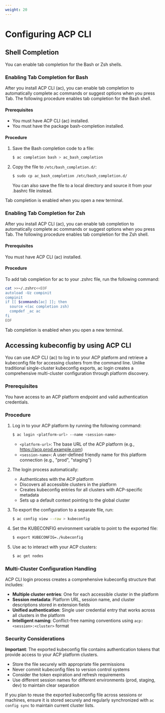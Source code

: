 ```yaml
---
weight: 20
---
```


# Configuring ACP CLI

## Shell Completion

You can enable tab completion for the Bash or Zsh shells.

### Enabling Tab Completion for Bash

After you install ACP CLI (ac), you can enable tab completion to automatically complete ac commands or suggest options when you press Tab. The following procedure enables tab completion for the Bash shell.

#### Prerequisites

- You must have ACP CLI (ac) installed.
- You must have the package bash-completion installed.

#### Procedure

1. Save the Bash completion code to a file:
   ```bash
   $ ac completion bash > ac_bash_completion
   ```

2. Copy the file to `/etc/bash_completion.d/`:
   ```bash
   $ sudo cp ac_bash_completion /etc/bash_completion.d/
   ```
   
   You can also save the file to a local directory and source it from your .bashrc file instead.

Tab completion is enabled when you open a new terminal.

### Enabling Tab Completion for Zsh

After you install ACP CLI (ac), you can enable tab completion to automatically complete ac commands or suggest options when you press Tab. The following procedure enables tab completion for the Zsh shell.

#### Prerequisites

You must have ACP CLI (ac) installed.

#### Procedure

To add tab completion for ac to your .zshrc file, run the following command:

```bash
cat >>~/.zshrc<<EOF
autoload -Uz compinit
compinit
if [[ $commands[ac] ]]; then
  source <(ac completion zsh)
  compdef _ac ac
fi
EOF
```

Tab completion is enabled when you open a new terminal.

## Accessing kubeconfig by using ACP CLI

You can use ACP CLI (ac) to log in to your ACP platform and retrieve a kubeconfig file for accessing clusters from the command line. Unlike traditional single-cluster kubeconfig exports, ac login creates a comprehensive multi-cluster configuration through platform discovery.

### Prerequisites

You have access to an ACP platform endpoint and valid authentication credentials.

### Procedure

1. Log in to your ACP platform by running the following command:
   ```bash
   $ ac login <platform-url> --name <session-name>
   ```
   
   - `<platform-url>`: The base URL of the ACP platform (e.g., https://acp.prod.example.com)
   - `<session-name>`: A user-defined friendly name for this platform connection (e.g., "prod", "staging")

2. The login process automatically:
   - Authenticates with the ACP platform
   - Discovers all accessible clusters in the platform  
   - Creates kubeconfig entries for all clusters with ACP-specific metadata
   - Sets up a default context pointing to the global cluster

3. To export the configuration to a separate file, run:
   ```bash
   $ ac config view --raw > kubeconfig
   ```

4. Set the KUBECONFIG environment variable to point to the exported file:
   ```bash
   $ export KUBECONFIG=./kubeconfig
   ```

5. Use ac to interact with your ACP clusters:
   ```bash
   $ ac get nodes
   ```

### Multi-Cluster Configuration Handling

ACP CLI login process creates a comprehensive kubeconfig structure that includes:

- **Multiple cluster entries**: One for each accessible cluster in the platform
- **Session metadata**: Platform URL, session name, and cluster descriptions stored in extension fields  
- **Unified authentication**: Single user credential entry that works across all clusters in the platform
- **Intelligent naming**: Conflict-free naming conventions using `acp:<session>:<cluster>` format

### Security Considerations

**Important**: The exported kubeconfig file contains authentication tokens that provide access to your ACP platform clusters.

- Store the file securely with appropriate file permissions
- Never commit kubeconfig files to version control systems
- Consider the token expiration and refresh requirements
- Use different session names for different environments (prod, staging, dev) to maintain clear separation

If you plan to reuse the exported kubeconfig file across sessions or machines, ensure it is stored securely and regularly synchronized with `ac config sync` to maintain current cluster lists.